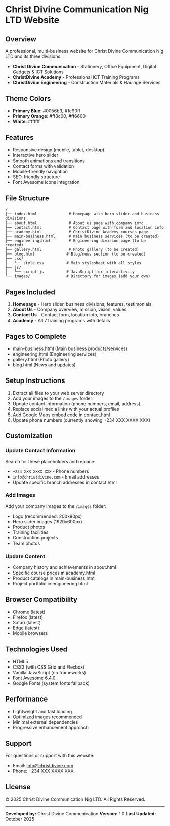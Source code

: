 # Christ Divine Communication Nig LTD Website

## Overview
A professional, multi-business website for Christ Divine Communication Nig LTD and its three divisions:
- **Christ Divine Communication** - Stationery, Office Equipment, Digital Gadgets & ICT Solutions
- **ChristDivine Academy** - Professional ICT Training Programs
- **ChristDivine Engineering** - Construction Materials & Haulage Services

## Theme Colors
- **Primary Blue**: #0056b3, #1e90ff
- **Primary Orange**: #ff8c00, #ff6600
- **White**: #ffffff

## Features
- Responsive design (mobile, tablet, desktop)
- Interactive hero slider
- Smooth animations and transitions
- Contact forms with validation
- Mobile-friendly navigation
- SEO-friendly structure
- Font Awesome icons integration

## File Structure
```
/
├── index.html              # Homepage with hero slider and business divisions
├── about.html              # About us page with company info
├── contact.html            # Contact page with form and location info
├── academy.html            # ChristDivine Academy courses page
├── main-business.html      # Main business services (to be created)
├── engineering.html        # Engineering division page (to be created)
├── gallery.html            # Photo gallery (to be created)
├── blog.html              # Blog/news section (to be created)
├── css/
│   └── style.css          # Main stylesheet with all styles
├── js/
│   └── script.js          # JavaScript for interactivity
└── images/                # Directory for images (add your own)
```

## Pages Included
1. **Homepage** - Hero slider, business divisions, features, testimonials
2. **About Us** - Company overview, mission, vision, values
3. **Contact Us** - Contact form, location info, branches
4. **Academy** - All 7 training programs with details

## Pages to Complete
- main-business.html (Main business products/services)
- engineering.html (Engineering services)
- gallery.html (Photo gallery)
- blog.html (News and updates)

## Setup Instructions
1. Extract all files to your web server directory
2. Add your images to the `/images` folder
3. Update contact information (phone numbers, email, address)
4. Replace social media links with your actual profiles
5. Add Google Maps embed code in contact.html
6. Update phone numbers (currently showing +234 XXX XXXX XXX)

## Customization
### Update Contact Information
Search for these placeholders and replace:
- `+234 XXX XXXX XXX` - Phone numbers
- `info@christdivine.com` - Email addresses
- Update specific branch addresses in contact.html

### Add Images
Add your company images to the `/images` folder:
- Logo (recommended: 200x80px)
- Hero slider images (1920x600px)
- Product photos
- Training facilities
- Construction projects
- Team photos

### Update Content
- Company history and achievements in about.html
- Specific course prices in academy.html
- Product catalogs in main-business.html
- Project portfolio in engineering.html

## Browser Compatibility
- Chrome (latest)
- Firefox (latest)
- Safari (latest)
- Edge (latest)
- Mobile browsers

## Technologies Used
- HTML5
- CSS3 (with CSS Grid and Flexbox)
- Vanilla JavaScript (no frameworks)
- Font Awesome 6.4.0
- Google Fonts (system fonts fallback)

## Performance
- Lightweight and fast loading
- Optimized images recommended
- Minimal external dependencies
- Progressive enhancement approach

## Support
For questions or support with this website:
- Email: info@christdivine.com
- Phone: +234 XXX XXXX XXX

## License
© 2025 Christ Divine Communication Nig LTD. All Rights Reserved.

---
**Developed by:** Christ Divine Communication
**Version:** 1.0
**Last Updated:** October 2025
